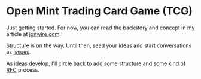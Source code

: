 # Open Mint Trading Card Game (TCG)

Just getting started. For now, you can read the backstory and concept in my article at [jonwire.com](https://www.jonwire.com/articles/2025/09/01/open-mint-tcg-part-1.html).

Structure is on the way. Until then, seed your ideas and start conversations as [issues](https://github.com/svidgen/open-mint-tcg/issues).

As ideas develop, I'll circle back to add some structure and some kind of [RFC](https://en.wikipedia.org/wiki/Request_for_Comments) process.
